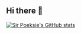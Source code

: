 ## Hi there 👋

<!--
**Sir-Poeksie/Sir-Poeksie** is a ✨ _special_ ✨ repository because its `README.md` (this file) appears on your GitHub profile.

Here are some ideas to get you started:

- 🔭 I’m currently working on ...
- 🌱 I’m currently learning ...
- 👯 I’m looking to collaborate on ...
- 🤔 I’m looking for help with ...
- 💬 Ask me about ...
- 📫 How to reach me: ...
- 😄 Pronouns: ...
- ⚡ Fun fact: ...
-->
[![Sir Poeksie's GitHub stats](https://github-readme-stats.vercel.app/api?username=Sir-Poeksie)](https://github.com/Sir-Poeksie/github-readme-stats)
